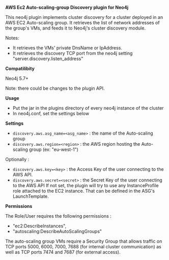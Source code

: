 
**AWS Ec2 Auto-scaling-group Discovery plugin for Neo4j**

This neo4j plugin implements cluster discovery for a cluster deployed in an AWS EC2 Auto-scaling group. 
It retrieves the list of network addresses of the group's VMs, and feeds it to Neo4j's cluster discovery module.

Notes:
- It retrieves the VMs' private DnsName or IpAddress.
- It retrieves the discovery TCP port from the neo4j setting "server.discovery.listen_address"


**Compatilibity**

Neo4j 5.7+

Note: there could be changes to the plugin API.

**Usage**

- Put the jar in the plugins directory of every neo4j instance of the cluster
- In neo4j.conf, set the settings below


**Settings**

- `discovery.aws.asg_name=<asg_name>` : the name of the Auto-scaling group
- `discovery.aws.region=<region>`     : the AWS region hosting the Auto-scaling group (ex: "eu-west-1")

Optionally :
- `discovery.aws.key=<key>`           : the Access Key of the user connecting to the AWS API.
- `discovery.aws.secret=<secret>`     : the Secret Key of the user connecting to the AWS API
If not set, the plugin will try to use any InstanceProfile role attached to the EC2 instance. That can be defined in the ASG's LaunchTemplate.

**Permissions**

The Role/User requires the following permissions :
- "ec2:DescribeInstances",
- "autoscaling:DescribeAutoScalingGroups"


The auto-scaling group VMs require a Security Group that allows traffic on TCP ports 5000, 6000, 7000, 7688 (for internal cluster communication) as well as TCP ports 7474 and 7687 (for external access).